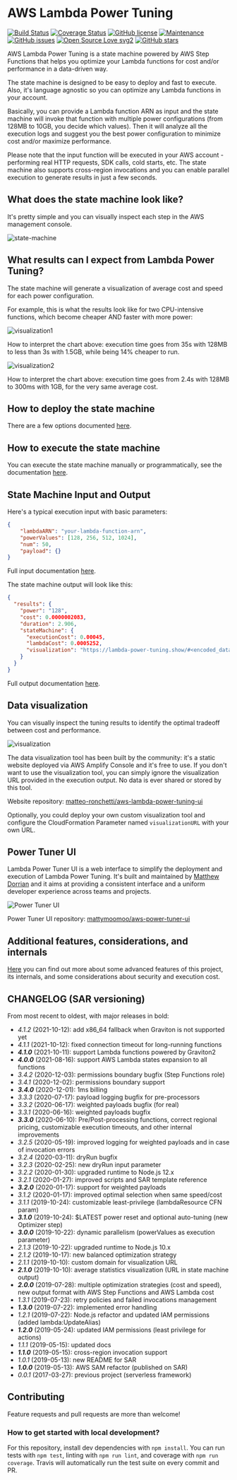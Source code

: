 # AWS Lambda Power Tuning

[![Build Status](https://travis-ci.com/alexcasalboni/aws-lambda-power-tuning.svg?branch=master)](https://travis-ci.com/alexcasalboni/aws-lambda-power-tuning)
[![Coverage Status](https://coveralls.io/repos/github/alexcasalboni/aws-lambda-power-tuning/badge.svg)](https://coveralls.io/github/alexcasalboni/aws-lambda-power-tuning)
[![GitHub license](https://img.shields.io/github/license/alexcasalboni/aws-lambda-power-tuning.svg)](https://github.com/alexcasalboni/aws-lambda-power-tuning/blob/master/LICENSE)
[![Maintenance](https://img.shields.io/badge/Maintained%3F-yes-green.svg)](https://GitHub.com/alexcasalboni/aws-lambda-power-tuning/graphs/commit-activity)
[![GitHub issues](https://img.shields.io/github/issues/alexcasalboni/aws-lambda-power-tuning.svg)](https://github.com/alexcasalboni/aws-lambda-power-tuning/issues)
[![Open Source Love svg2](https://badges.frapsoft.com/os/v2/open-source.svg?v=103)](https://github.com/ellerbrock/open-source-badges/)
[![GitHub stars](https://img.shields.io/github/stars/alexcasalboni/aws-lambda-power-tuning.svg)](https://github.com/alexcasalboni/aws-lambda-power-tuning/stargazers)

AWS Lambda Power Tuning is a state machine powered by AWS Step Functions that helps you optimize your Lambda functions for cost and/or performance in a data-driven way.

The state machine is designed to be easy to deploy and fast to execute. Also, it's language agnostic so you can optimize any Lambda functions in your account.

Basically, you can provide a Lambda function ARN as input and the state machine will invoke that function with multiple power configurations (from 128MB to 10GB, you decide which values). Then it will analyze all the execution logs and suggest you the best power configuration to minimize cost and/or maximize performance.

Please note that the input function will be executed in your AWS account - performing real HTTP requests, SDK calls, cold starts, etc. The state machine also supports cross-region invocations and you can enable parallel execution to generate results in just a few seconds.

## What does the state machine look like?

It's pretty simple and you can visually inspect each step in the AWS management console.


![state-machine](imgs/state-machine-screenshot.png?raw=true)


## What results can I expect from Lambda Power Tuning?

The state machine will generate a visualization of average cost and speed for each power configuration.

For example, this is what the results look like for two CPU-intensive functions, which become cheaper AND faster with more power:

![visualization1](imgs/visualization1.jpg?raw=true)

How to interpret the chart above: execution time goes from 35s with 128MB to less than 3s with 1.5GB, while being 14% cheaper to run.

![visualization2](imgs/visualization2.jpg?raw=true)

How to interpret the chart above: execution time goes from 2.4s with 128MB to 300ms with 1GB, for the very same average cost.


## How to deploy the state machine 

There are a few options documented [here](README-DEPLOY.md).


## How to execute the state machine

You can execute the state machine manually or programmatically, see the documentation [here](README-EXECUTE.md).


## State Machine Input and Output

Here's a typical execution input with basic parameters:

```json
{
    "lambdaARN": "your-lambda-function-arn",
    "powerValues": [128, 256, 512, 1024],
    "num": 50,
    "payload": {}
}
```

Full input documentation [here](README-INPUT-OUTPUT.md#user-content-state-machine-input).

The state machine output will look like this:

```json
{
  "results": {
    "power": "128",
    "cost": 0.0000002083,
    "duration": 2.906,
    "stateMachine": {
      "executionCost": 0.00045,
      "lambdaCost": 0.0005252,
      "visualization": "https://lambda-power-tuning.show/#<encoded_data>"
    }
  }
}
```

Full output documentation [here](README-INPUT-OUTPUT.md#user-content-state-machine-output).


## Data visualization

You can visually inspect the tuning results to identify the optimal tradeoff between cost and performance.

![visualization](imgs/visualization.png?raw=true)

The data visualization tool has been built by the community: it's a static website deployed via AWS Amplify Console and it's free to use. If you don't want to use the visualization tool, you can simply ignore the visualization URL provided in the execution output. No data is ever shared or stored by this tool.

Website repository: [matteo-ronchetti/aws-lambda-power-tuning-ui](https://github.com/matteo-ronchetti/aws-lambda-power-tuning-ui)

Optionally, you could deploy your own custom visualization tool and configure the CloudFormation Parameter named `visualizationURL` with your own URL.

## Power Tuner UI

Lambda Power Tuner UI is a web interface to simplify the deployment and execution of Lambda Power Tuning. It's built and maintained by [Matthew Dorrian](https://twitter.com/DorrianMatthew) and it aims at providing a consistent interface and a uniform developer experience across teams and projects.

![Power Tuner UI](https://github.com/mattymoomoo/aws-power-tuner-ui/blob/master/imgs/website.png?raw=true)

Power Tuner UI repository: [mattymoomoo/aws-power-tuner-ui](https://github.com/mattymoomoo/aws-power-tuner-ui)

## Additional features, considerations, and internals

[Here](README-ADVANCED.md) you can find out more about some advanced features of this project, its internals, and some considerations about security and execution cost.


## CHANGELOG (SAR versioning)

From most recent to oldest, with major releases in bold:

* *4.1.2* (2021-10-12): add x86_64 fallback when Graviton is not supported yet
* *4.1.1* (2021-10-12): fixed connection timeout for long-running functions
* ***4.1.0*** (2021-10-11): support Lambda functions powered by Graviton2
* ***4.0.0*** (2021-08-16): support AWS Lambda states expansion to all functions
* *3.4.2* (2020-12-03): permissions boundary bugfix (Step Functions role)
* *3.4.1* (2020-12-02): permissions boundary support
* ***3.4.0*** (2020-12-01): 1ms billing
* *3.3.3* (2020-07-17): payload logging bugfix for pre-processors
* *3.3.2* (2020-06-17): weighted payloads bugfix (for real)
* *3.3.1* (2020-06-16): weighted payloads bugfix
* ***3.3.0*** (2020-06-10): Pre/Post-processing functions, correct regional pricing, customizable execution timeouts, and other internal improvements
* *3.2.5* (2020-05-19): improved logging for weighted payloads and in case of invocation errors
* *3.2.4* (2020-03-11): dryRun bugfix
* *3.2.3* (2020-02-25): new dryRun input parameter
* *3.2.2* (2020-01-30): upgraded runtime to Node.js 12.x
* *3.2.1* (2020-01-27): improved scripts and SAR template reference
* ***3.2.0*** (2020-01-17): support for weighted payloads
* *3.1.2* (2020-01-17): improved optimal selection when same speed/cost
* *3.1.1* (2019-10-24): customizable least-privilege (lambdaResource CFN param)
* ***3.1.0*** (2019-10-24): $LATEST power reset and optional auto-tuning (new Optimizer step)
* ***3.0.0*** (2019-10-22): dynamic parallelism (powerValues as execution parameter)
* *2.1.3* (2019-10-22): upgraded runtime to Node.js 10.x
* *2.1.2* (2019-10-17): new balanced optimization strategy
* *2.1.1* (2019-10-10): custom domain for visualization URL
* ***2.1.0*** (2019-10-10): average statistics visualization (URL in state machine output)
* ***2.0.0*** (2019-07-28): multiple optimization strategies (cost and speed), new output format with AWS Step Functions and AWS Lambda cost
* *1.3.1* (2019-07-23): retry policies and failed invocations management
* ***1.3.0*** (2019-07-22): implemented error handling
* *1.2.1* (2019-07-22): Node.js refactor and updated IAM permissions (added lambda:UpdateAlias)
* ***1.2.0*** (2019-05-24): updated IAM permissions (least privilege for actions)
* *1.1.1* (2019-05-15): updated docs
* ***1.1.0*** (2019-05-15): cross-region invocation support
* *1.0.1* (2019-05-13): new README for SAR
* ***1.0.0*** (2019-05-13): AWS SAM refactor (published on SAR)
* *0.0.1* (2017-03-27): previous project (serverless framework)


## Contributing

Feature requests and pull requests are more than welcome!

### How to get started with local development?

For this repository, install dev dependencies with `npm install`. You can run tests with `npm test`, linting with `npm run lint`, and coverage with `npm run coverage`. Travis will automatically run the test suite on every commit and PR.
